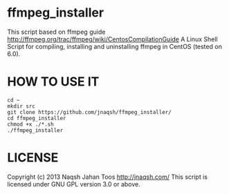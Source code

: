 ffmpeg_installer
=================

This script based on ffmpeg guide <http://ffmpeg.org/trac/ffmpeg/wiki/CentosCompilationGuide>
A Linux Shell Script for compiling, installing and uninstalling ffmpeg in CentOS (tested on 6.0).

HOW TO USE IT
=============
    cd ~
    mkdir src
    git clone https://github.com/jnaqsh/ffmpeg_installer/
    cd ffmpeg_installer
    chmod +x ./*.sh
    ./ffmpeg_installer

LICENSE
=======
Copyright (c) 2013 Naqsh Jahan Toos <http://jnaqsh.com/>
This script is licensed under GNU GPL version 3.0 or above.
